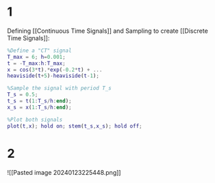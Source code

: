 # 1
Defining [[Continuous Time Signals]] and Sampling to create [[Discrete Time Signals]]:
```matlab
%Define a "CT" signal
T_max = 6; h=0.001;
t = -T_max:h:T_max;
x = cos(3*t).*exp(-0.2*t) + ...
heaviside(t+5)-heaviside(t-1);

%Sample the signal with period T_s
T_s = 0.5;
t_s = t(1:T_s/h:end);
x_s = x(1:T_s/h:end);

%Plot both signals
plot(t,x); hold on; stem(t_s,x_s); hold off;
```
# 2
![[Pasted image 20240123225448.png]]
